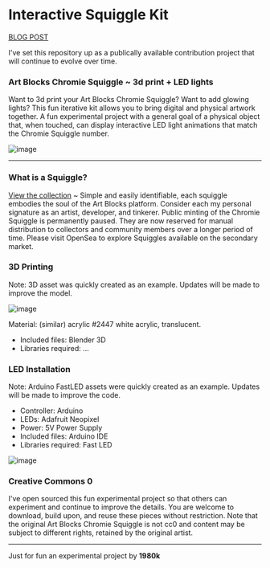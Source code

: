 # Interactive Squiggle Kit

[BLOG POST](https://1980k.com/blog/marfa)

I've set this repository up as a publically available contribution project that will continue to evolve over time.

### Art Blocks Chromie Squiggle ~ 3d print + LED lights

Want to 3d print your Art Blocks Chromie Squiggle? Want to add glowing lights? This fun iterative kit allows you to bring digital and physical artwork together. A fun experimental project with a general goal of a physical object that, when touched, can display interactive LED light animations that match the Chromie Squiggle number.

![image](https://github.com/davidbanthony/Interactive-Squiggle-Kit/blob/main/repo.gif)

-------------

### What is a Squiggle?

[View the collection](https://www.artblocks.io/collections/curated/projects/0x059edd72cd353df5106d2b9cc5ab83a52287ac3a/0) ~ 
Simple and easily identifiable, each squiggle embodies the soul of the Art Blocks platform. Consider each my personal signature as an artist, developer, and tinkerer. Public minting of the Chromie Squiggle is permanently paused. They are now reserved for manual distribution to collectors and community members over a longer period of time. Please visit OpenSea to explore Squiggles available on the secondary market.

### 3D Printing

Note: 3D asset was quickly created as an example. Updates will be made to improve the model.

![image](https://github.com/davidbanthony/Interactive-Squiggle-Kit/blob/main/assets%203D%20printing/preview-side.jpg?raw=true)

Material: (similar) acrylic #2447 white acrylic, translucent.

- Included files: Blender 3D
- Libraries required: ...

### LED Installation

Note: Arduino FastLED assets were quickly created as an example. Updates will be made to improve the code.

- Controller: Arduino
- LEDs: Adafruit Neopixel
- Power: 5V Power Supply
- Included files: Arduino IDE
- Libraries required: Fast LED

![image](https://images.squarespace-cdn.com/content/v1/6323407806527435ec6898dc/1695656208995-YSP7K5BKX7WAQGVYP1NM/IMG_9993.jpg)

### Creative Commons 0

I've open sourced this fun experimental project so that others can experiment and continue to improve the details. You are welcome to download, build upon, and reuse these pieces without restriction. Note that the original Art Blocks Chromie Squiggle is not cc0 and content may be subject to different rights, retained by the original artist. 

-------------

Just for fun an experimental project by **1980k**
